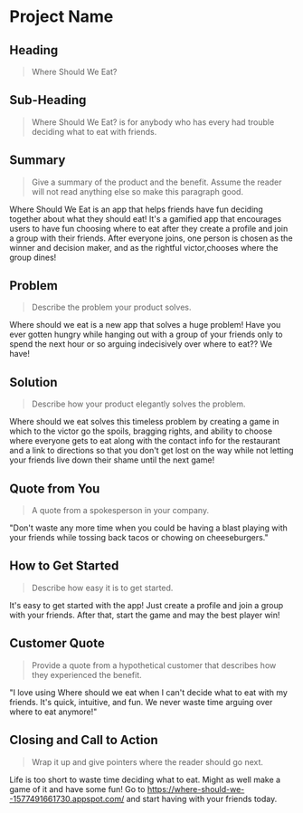 # Project Name

<!--
> This material was originally posted [here](http://www.quora.com/What-is-Amazons-approach-to-product-development-and-product-management). It is reproduced here for posterities sake.

There is an approach called "working backwards" that is widely used at Amazon. They work backwards from the customer, rather than starting with an idea for a product and trying to bolt customers onto it. While working backwards can be applied to any specific product decision, using this approach is especially important when developing new products or features.

For new initiatives a product manager typically starts by writing an internal press release announcing the finished product. The target audience for the press release is the new/updated product's customers, which can be retail customers or internal users of a tool or technology. Internal press releases are centered around the customer problem, how current solutions (internal or external) fail, and how the new product will blow away existing solutions.

If the benefits listed don't sound very interesting or exciting to customers, then perhaps they're not (and shouldn't be built). Instead, the product manager should keep iterating on the press release until they've come up with benefits that actually sound like benefits. Iterating on a press release is a lot less expensive than iterating on the product itself (and quicker!).

If the press release is more than a page and a half, it is probably too long. Keep it simple. 3-4 sentences for most paragraphs. Cut out the fat. Don't make it into a spec. You can accompany the press release with a FAQ that answers all of the other business or execution questions so the press release can stay focused on what the customer gets. My rule of thumb is that if the press release is hard to write, then the product is probably going to suck. Keep working at it until the outline for each paragraph flows. 

Oh, and I also like to write press-releases in what I call "Oprah-speak" for mainstream consumer products. Imagine you're sitting on Oprah's couch and have just explained the product to her, and then you listen as she explains it to her audience. That's "Oprah-speak", not "Geek-speak".

Once the project moves into development, the press release can be used as a touchstone; a guiding light. The product team can ask themselves, "Are we building what is in the press release?" If they find they're spending time building things that aren't in the press release (overbuilding), they need to ask themselves why. This keeps product development focused on achieving the customer benefits and not building extraneous stuff that takes longer to build, takes resources to maintain, and doesn't provide real customer benefit (at least not enough to warrant inclusion in the press release).
 -->

## Heading
  > Where Should We Eat?

## Sub-Heading
  > Where Should We Eat? is for anybody who has every had trouble deciding what to eat with friends.

## Summary
  > Give a summary of the product and the benefit. Assume the reader will not read anything else so make this paragraph good.

  Where Should We Eat is an app that helps friends have fun deciding together about what they should eat! It's a gamified app that encourages users to have fun choosing where to eat after they create a profile and join a group with their friends. After everyone joins, one person is chosen as the winner and decision maker, and as the rightful victor,chooses where the group dines!

## Problem
  > Describe the problem your product solves.

  Where should we eat is a new app that solves a huge problem! Have you ever gotten hungry while hanging out with a group of your friends only to spend the next hour or so arguing indecisively over where to eat?? We have!

## Solution
  > Describe how your product elegantly solves the problem.

  Where should we eat solves this timeless problem by creating a game in which to the victor go the spoils, bragging rights, and ability to choose where everyone gets to eat along with the contact info for the restaurant and a link to directions so that you don't get lost on the way while not letting your friends live down their shame until the next game!

## Quote from You
  > A quote from a spokesperson in your company.

 "Don't waste any more time when you could be having a blast playing with your friends while tossing back tacos or chowing on cheeseburgers."

## How to Get Started
  > Describe how easy it is to get started.

  It's easy to get started with the app! Just create a profile and join a group with your friends. After that, start the game and may the best player win!

## Customer Quote
  > Provide a quote from a hypothetical customer that describes how they experienced the benefit.

 "I love using Where should we eat when I can't decide what to eat with my friends. It's   quick, intuitive, and fun. We never waste time arguing over where to eat anymore!"

## Closing and Call to Action
  > Wrap it up and give pointers where the reader should go next.

  Life is too short to waste time deciding what to eat. Might as well make a game of it and have some fun! Go to https://where-should-we--1577491661730.appspot.com/ and start having with your friends today.
